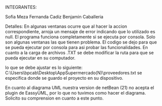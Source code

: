 INTEGRANTES:

Sofia Meza
Fernanda Cadiz
Benjamin Caballeria

Detalles:
En algunas ventanas ocurre que al hacer la accion correspondiente, arroja un mensaje de error indicando
que lo utilizado es null. El programa funciona completamente si se ejecuta por consola. Solo son algunas
ventanas las que tienen problema. El codigo se dejo para que se pueda ejecutar por consola para asi 
probar las funcionalidades. En cuanto a la carga de archivos .TXT se debe modificar la ruta para que
se pueda ejecutar en su computador.

lo que se debe ajustar es lo siguiente: C:\\Users\\bpcab\\Desktop\\AppSupermercado(N)\\proveedores.txt
se especifica donde se guardo el proyecto en su dispositivo.


En cuanto al diagrama UML nuestra version de netBean (21) no acepta el plugin de EassyUML, por lo que
no tuvimos como hacer el diagrama. Solicito su comprension en cuanto a este punto. 
